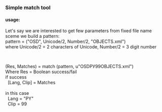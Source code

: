 <h3>Simple match tool</h3>
<h4>usage:</h4>

<p>Let's say we are interested to get few parameters from fixed file name sceme
we build a pattern:<br>
pattern = ("OSD", Unicode/2, Number/2, "OBJECTS.xml")<br>
where Unicode/2 = 2 characters of Unicode, Number/2 = 3 digit number</p>
<br>
<p>(Res, Matches) = match (pattern, u"OSDРУ99OBJECTS.xml")<br>
Where Res = Boolean success/fail<br>
if success<br>
&nbsp;&nbsp;[Lang, Clip] = Matches<br>
<br>
in this case<br>
&nbsp;&nbsp;Lang = "PY"<br>
&nbsp;&nbsp;Clip = 99</p>



